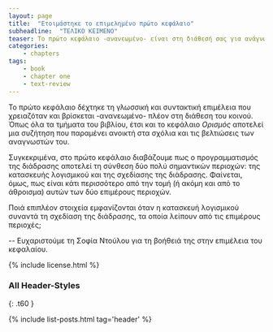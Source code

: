 ```yaml
---
layout: page
title:  "Ετοιμάστηκε το επιμελημένο πρώτο κεφάλαιο"
subheadline:  "ΤΕΛΙΚΟ ΚΕΙΜΕΝΟ"
teaser: Το πρώτο κεφάλαιο -ανανεωμένο- είναι στη διάθεσή σας για ανάγνωση, σχόλια, και βελτιώσεις.
categories:
    - chapters
tags:
    - book
    - chapter one
    - text-review
---
```


Το πρώτο κεφάλαιο δέχτηκε τη γλωσσική και συντακτική επιμέλεια που χρειαζόταν και βρίσκεται -ανανεωμένο- πλέον στη διάθεση του κοινού. Όπως όλα τα τμήματα του βιβλίου, έτσι και το κεφάλαιο *Ορισμός* αποτελεί μια συζήτηση που παραμένει ανοικτή στα σχόλια και τις βελτιώσεις των αναγνωστών του.

Συγκεκριμένα, στο πρώτο κεφάλαιο διαβάζουμε πως ο προγραμματισμός της διάδρασης αποτελεί τη σύνθεση δύο πολύ σημαντικών περιοχών: της κατασκευής λογισμικού και της σχεδίασης της διάδρασης. Φαίνεται, όμως, πως είναι κάτι περισσότερο από την τομή (ή ακόμη και από το άθροισμα) αυτών των δύο επιμέρους περιοχών.

Ποιά επιπλέον στοιχεία εμφανίζονται όταν η κατασκευή λογισμικού συναντά τη σχεδίαση της διάδρασης, τα οποία λείπουν από τις επιμέρους περιοχές;  

--
Ευχαριστούμε τη Σοφία Ντούλου για τη βοήθειά της στην επιμέλεια του κεφαλαίου.  


{% include license.html %}

### All Header-Styles
{: .t60 }

{% include list-posts.html tag='header' %}
